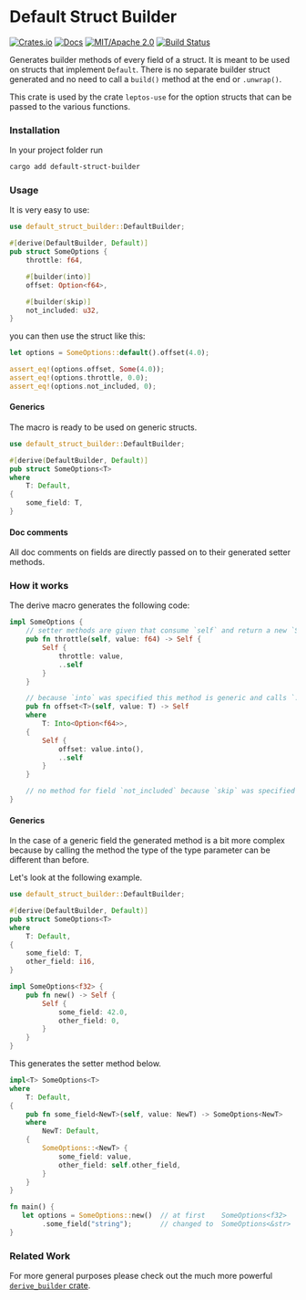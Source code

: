 # Default Struct Builder

[![Crates.io](https://img.shields.io/crates/v/default-struct-builder.svg)](https://crates.io/crates/default-struct-builder)
[![Docs](https://docs.rs/default-struct-builder/badge.svg)](https://docs.rs/default-struct-builder/)
[![MIT/Apache 2.0](https://img.shields.io/badge/license-MIT%2FApache-blue.svg)](https://github.com/synphonyte/default-struct-builder#license)
[![Build Status](https://github.com/synphonyte/default-struct-builder/actions/workflows/ci.yml/badge.svg)](https://github.com/synphonyte/default-struct-builder/actions/workflows/ci.yml)

<!-- cargo-rdme start -->

Generates builder methods of every field of a struct. It is meant to be used on structs that
implement `Default`. There is no separate builder struct generated and no need to call a
`build()` method at the end or `.unwrap()`.

This crate is used by the crate `leptos-use` for the option structs that
can be passed to the various functions.

### Installation

In your project folder run

```sh
cargo add default-struct-builder
```

### Usage

It is very easy to use:

```rust
use default_struct_builder::DefaultBuilder;

#[derive(DefaultBuilder, Default)]
pub struct SomeOptions {
    throttle: f64,

    #[builder(into)]
    offset: Option<f64>,

    #[builder(skip)]
    not_included: u32,
}
```

you can then use the struct like this:

```rust
let options = SomeOptions::default().offset(4.0);

assert_eq!(options.offset, Some(4.0));
assert_eq!(options.throttle, 0.0);
assert_eq!(options.not_included, 0);
```

#### Generics

The macro is ready to be used on generic structs.

```rust
use default_struct_builder::DefaultBuilder;

#[derive(DefaultBuilder, Default)]
pub struct SomeOptions<T>
where
    T: Default,
{
    some_field: T,
}
```

#### Doc comments

All doc comments on fields are directly passed on to their generated setter methods.

### How it works

The derive macro generates the following code:

```rust
impl SomeOptions {
    // setter methods are given that consume `self` and return a new `Self` with the field value changed
    pub fn throttle(self, value: f64) -> Self {
        Self {
            throttle: value,
            ..self
        }
    }

    // because `into` was specified this method is generic and calls `.into()` when setting the value
    pub fn offset<T>(self, value: T) -> Self
    where
        T: Into<Option<f64>>,
    {
        Self {
            offset: value.into(),
            ..self
        }
    }

    // no method for field `not_included` because `skip` was specified
}
```

#### Generics

In the case of a generic field the generated method is a bit more complex because by calling
the method the type of the type parameter can be different than before.

Let's look at the following example.

```rust
use default_struct_builder::DefaultBuilder;

#[derive(DefaultBuilder, Default)]
pub struct SomeOptions<T>
where
    T: Default,
{
    some_field: T,
    other_field: i16,
}

impl SomeOptions<f32> {
    pub fn new() -> Self {
        Self {
            some_field: 42.0,
            other_field: 0,
        }   
    }
}
```

This generates the setter method below.

```rust
impl<T> SomeOptions<T>
where
    T: Default,
{
    pub fn some_field<NewT>(self, value: NewT) -> SomeOptions<NewT>
    where
        NewT: Default,
    {
        SomeOptions::<NewT> {
            some_field: value,
            other_field: self.other_field,
        }
    }
}

fn main() {
   let options = SomeOptions::new()  // at first    SomeOptions<f32>
        .some_field("string");       // changed to  SomeOptions<&str>
}
```

### Related Work

For more general purposes please check out the much more powerful
[`derive_builder` crate](https://github.com/colin-kiegel/rust-derive-builder).

<!-- cargo-rdme end -->
